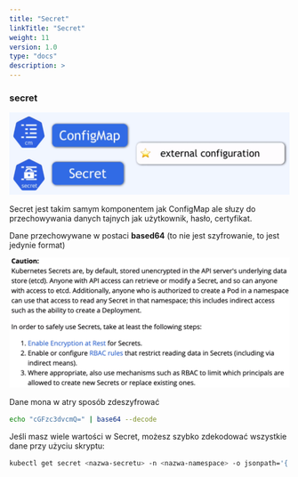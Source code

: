 ```yaml
---
title: "Secret"
linkTitle: "Secret"
weight: 11
version: 1.0
type: "docs"
description: >
---
```


### secret

![](../03-configmap/cm$secret.png)

Secret jest takim samym komponentem jak ConfigMap ale słuzy do przechowywania danych tajnych jak użytkownik, hasło, certyfikat.

Dane przechowywane w postaci **based64** (to nie jest szyfrowanie, to jest jedynie format)

![read](../06-secret/secret.png)

Dane mona w atry sposób zdeszyfrować 

```bash
echo "cGFzc3dvcmQ=" | base64 --decode
```


Jeśli masz wiele wartości w Secret, możesz szybko zdekodować wszystkie dane przy użyciu skryptu:

```bash
kubectl get secret <nazwa-secretu> -n <nazwa-namespace> -o jsonpath='{.data}' | jq -r 'to_entries[] | "\(.key): \(.value | @base64d)"'

```